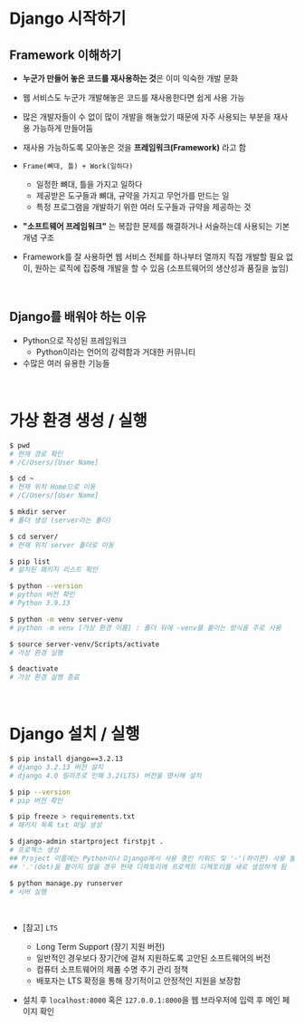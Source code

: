 # Django 시작하기

## Framework 이해하기

- **누군가 만들어 놓은 코드를 재사용하는 것**은 이미 익숙한 개발 문화
- 웹 서비스도 누군가 개발해놓은 코드를 재사용한다면 쉽게 사용 가능
- 많은 개발자들이 수 없이 많이 개발을 해놓았기 때문에 자주 사용되는 부분을 재사용 가능하게 만들어둠
- 재사용 가능하도록 모아놓은 것을 **프레임워크(Framework)** 라고 함

- `Frame(뼈대, 틀) + Work(일하다)`
  - 일정한 뼈대, 틀을 가지고 일하다
  - 제공받은 도구들과 뼈대, 규약을 가지고 무언가를 만드는 일
  - 특정 프로그램을 개발하기 위한 여러 도구들과 규약을 제공하는 것
- **"소프트웨어 프레임워크"** 는 복잡한 문제를 해결하거나 서술하는데 사용되는 기본 개념 구조

- Framework를 잘 사용하면 웹 서비스 전체를 하나부터 열까지 직접 개발할 필요 없이, 원하는 로직에 집중해 개발을 할 수 있음 (소프트웨어의 생산성과 품질을 높임)

<br/>

## Django를 배워야 하는 이유

- Python으로 작성된 프레임워크
  - Python이라는 언어의 강력함과 거대한 커뮤니티
- 수많은 여러 유용한 기능들

<br/>

# 가상 환경 생성 / 실행

```bash
$ pwd
# 현재 경로 확인
# /C/Users/[User Name]

$ cd ~
# 현재 위치 Home으로 이동
# /C/Users/[User Name]

$ mkdir server
# 폴더 생성 (server라는 폴더)

$ cd server/
# 현재 위치 server 폴더로 이동

$ pip list
# 설치된 패키지 리스트 확인

$ python --version
# python 버전 확인
# Python 3.9.13

$ python -m venv server-venv
# python -m venv [가상 환경 이름] : 폴더 뒤에 -venv를 붙이는 방식을 주로 사용

$ source server-venv/Scripts/activate
# 가상 환경 실행

$ deactivate
# 가상 환경 실행 종료
```



<br/>

# Django 설치 / 실행

```bash
$ pip install django==3.2.13
# django 3.2.13 버전 설치
# django 4.0 릴리즈로 인해 3.2(LTS) 버전을 명시해 설치

$ pip --version
# pip 버전 확인

$ pip freeze > requirements.txt
# 패키지 목록 txt 파일 생성

$ django-admin startproject firstpjt .
# 프로젝스 생성
## Project 이름에는 Python이나 Django에서 사용 중인 키워드 및 '-'(하이픈) 사용 불가
## '.'(dot)을 붙이지 않을 경우 현재 디렉토리에 프로젝트 디렉토리를 새로 생성하게 됨

$ python manage.py runserver
# 서버 실행
```

<br/>

- [참고] `LTS`
  - Long Term Support (장기 지원 버전)
  - 일반적인 경우보다 장기간에 걸쳐 지원하도록 고안된 소프트웨어의 버전
  - 컴퓨터 소프트웨어의 제품 수명 주기 관리 정책
  - 배포자는 LTS 확정을 통해 장기적이고 안정적인 지원을 보장함

- 설치 후 `localhost:8000` 혹은 `127.0.0.1:8000`을 웹 브라우저에 입력 후 메인 페이지 확인